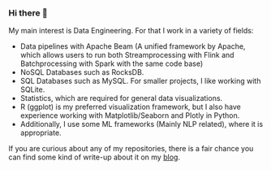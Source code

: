 ### Hi there 👋

My main interest is Data Engineering. For that I work in a variety of fields:

- Data pipelines with Apache Beam (A unified framework by Apache, which allows users to run both Streamprocessing with Flink and Batchprocessing with Spark with the same code base)
- NoSQL Databases such as RocksDB.
- SQL Databases such as MySQL. For smaller projects, I like working with SQLite.
- Statistics, which are required for general data visualizations. 
- R (ggplot) is my preferred visualization framework, but I also have experience working with Matplotlib/Seaborn and Plotly in Python.
- Additionally, I use some ML frameworks (Mainly NLP related), where it is appropriate.

If you are curious about any of my repositories, there is a fair chance you can find some kind of write-up about it on my [blog](https://huti26.github.io/).

